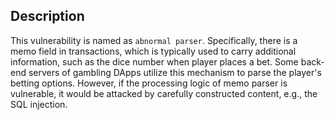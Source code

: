 ## Description

This vulnerability is named as `abnormal parser`. Specifically, there is a memo field in transactions, which is typically used to carry additional information, such as the dice number when player places a bet. Some back-end servers of gambling DApps utilize this mechanism to parse the player's betting options. However, if the processing logic of memo parser is vulnerable, it would be attacked by carefully constructed content, e.g., the SQL injection.
